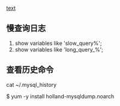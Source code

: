 [text](mariadb.md)
## 慢查询日志


1. show variables like 'slow_query%';
2. show variables like 'long_query_%';

## 查看历史命令

cat ~/.mysql_history



$ yum -y install holland-mysqldump.noarch
